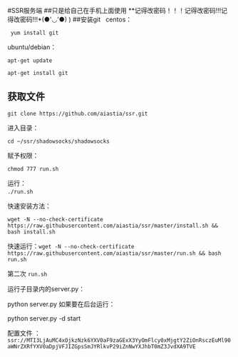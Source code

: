 #SSR服务端
##只是给自己在手机上面使用 
**记得改密码！！！记得改密码!!!记得改密码!!!*(●'◡'●) )
##安装git  
 centos： 

     yum install git  

ubuntu/debian：  
    
    apt-get update

    apt-get install git  
     
    


获取文件
-----
`git clone https://github.com/aiastia/ssr.git`  

进入目录：  

`cd ~/ssr/shadowsocks/shadowsocks`  

赋予权限：  

`chmod 777 run.sh`  
 
运行：  
`./run.sh`    


快速安装方法：

`wget -N --no-check-certificate https://raw.githubusercontent.com/aiastia/ssr/master/install.sh && bash install.sh  `

快速运行：`wget -N --no-check-certificate  https://raw.githubusercontent.com/aiastia/ssr/master/run.sh && bash run.sh`


第二次
`run.sh`

运行子目录内的server.py：

python server.py
如果要在后台运行：

python server.py -d start

配置文件 ：
`ssr://MTI3LjAuMC4xOjkzNzk6YXV0aF9zaGExX3YyOmFlcy0xMjgtY2ZiOnRsczEuMl90aWNrZXRfYXV0aDpjVFJIZGpsSmJYRlkvP29iZnNwYXJhbT0mZ3JvdXA9TVE`
